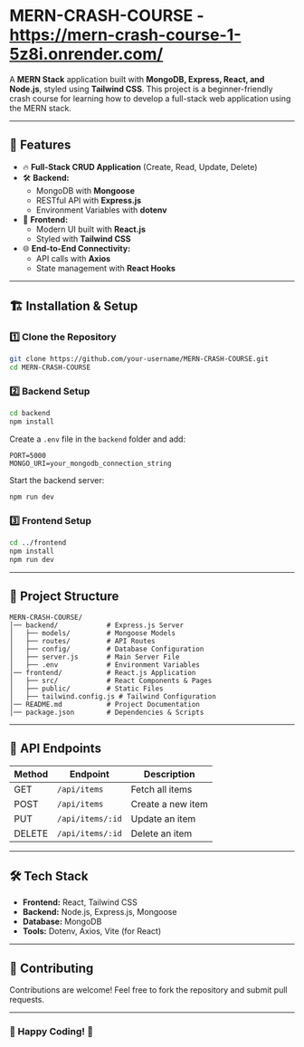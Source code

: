 # MERN-CRASH-COURSE - https://mern-crash-course-1-5z8i.onrender.com/

A **MERN Stack** application built with **MongoDB, Express, React, and Node.js**, styled using **Tailwind CSS**. This project is a beginner-friendly crash course for learning how to develop a full-stack web application using the MERN stack.

---

## 🚀 Features

- 🔥 **Full-Stack CRUD Application** (Create, Read, Update, Delete)
- 🛠️ **Backend:**
  - MongoDB with **Mongoose**
  - RESTful API with **Express.js**
  - Environment Variables with **dotenv**
- 🎨 **Frontend:**
  - Modern UI built with **React.js**
  - Styled with **Tailwind CSS**
- 🌐 **End-to-End Connectivity:**
  - API calls with **Axios**
  - State management with **React Hooks**

---

## 🏗️ Installation & Setup

### 1️⃣ Clone the Repository

```bash
git clone https://github.com/your-username/MERN-CRASH-COURSE.git
cd MERN-CRASH-COURSE
```

### 2️⃣ Backend Setup

```bash
cd backend
npm install
```

Create a `.env` file in the `backend` folder and add:

```env
PORT=5000
MONGO_URI=your_mongodb_connection_string
```

Start the backend server:

```bash
npm run dev
```

### 3️⃣ Frontend Setup

```bash
cd ../frontend
npm install
npm run dev
```

---

## 📂 Project Structure

```
MERN-CRASH-COURSE/
│── backend/            # Express.js Server
│   ├── models/         # Mongoose Models
│   ├── routes/         # API Routes
│   ├── config/         # Database Configuration
│   ├── server.js       # Main Server File
│   ├── .env            # Environment Variables
│── frontend/           # React.js Application
│   ├── src/            # React Components & Pages
│   ├── public/         # Static Files
│   ├── tailwind.config.js # Tailwind Configuration
│── README.md           # Project Documentation
│── package.json        # Dependencies & Scripts
```

---

## 📌 API Endpoints

| Method | Endpoint         | Description       |
| ------ | ---------------- | ----------------- |
| GET    | `/api/items`     | Fetch all items   |
| POST   | `/api/items`     | Create a new item |
| PUT    | `/api/items/:id` | Update an item    |
| DELETE | `/api/items/:id` | Delete an item    |

---

## 🛠️ Tech Stack

- **Frontend:** React, Tailwind CSS
- **Backend:** Node.js, Express.js, Mongoose
- **Database:** MongoDB
- **Tools:** Dotenv, Axios, Vite (for React)

---

## 🤝 Contributing

Contributions are welcome! Feel free to fork the repository and submit pull requests.

---

### 🎯 Happy Coding! 🚀
